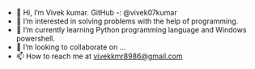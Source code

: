- 👋 Hi, I’m Vivek kumar. GitHub -: @vivek07kumar
- 👀 I’m interested in solving problems with the help of programming.
- 🌱 I’m currently learning Python programming language and Windows powershell.
- 💞️ I’m looking to collaborate on ...
- 📫 How to reach me at vivekkmr8986@gmail.com

<!---
vivek07kumar/vivek07kumar is a ✨ special ✨ repository because its `README.md` (this file) appears on your GitHub profile.
You can click the Preview link to take a look at your changes.
--->
